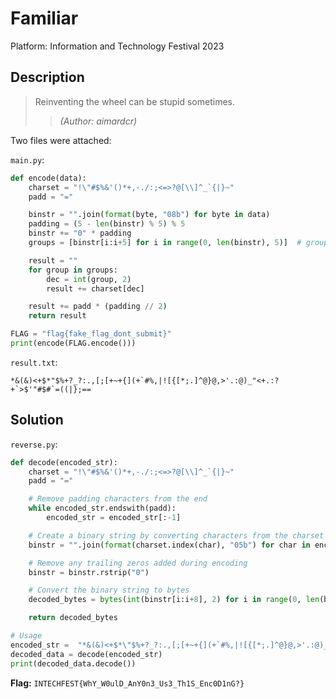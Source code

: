 # Familiar

Platform: Information and Technology Festival 2023

## Description

> Reinventing the wheel can be stupid sometimes.
> >*(Author: aimardcr)*

Two files were attached:

`main.py`:

```python
def encode(data):
    charset = "!\"#$%&'()*+,-./:;<=>?@[\\]^_`{|}~"
    padd = "="

    binstr = "".join(format(byte, "08b") for byte in data)
    padding = (5 - len(binstr) % 5) % 5
    binstr += "0" * padding
    groups = [binstr[i:i+5] for i in range(0, len(binstr), 5)]  # groups it into 5-bit chunks

    result = ""
    for group in groups:
        dec = int(group, 2)
        result += charset[dec]

    result += padd * (padding // 2)
    return result

FLAG = "flag{fake_flag_dont_submit}"
print(encode(FLAG.encode()))
```

`result.txt`:

```text
*&(&)<+$*"$%+?_?:.,[;[+~+{](+`#%,|![{[*;.]^@}@,>'.:@)_"<+.:?+`>$'"#$#`=((|};==
```

## Solution

<!-- This code section is a work in progress - TODO: Update with the solucion -->

`reverse.py`:

```python
def decode(encoded_str):
    charset = "!\"#$%&'()*+,-./:;<=>?@[\\]^_`{|}~"
    padd = "="

    # Remove padding characters from the end
    while encoded_str.endswith(padd):
        encoded_str = encoded_str[:-1]

    # Create a binary string by converting characters from the charset back to binary
    binstr = "".join(format(charset.index(char), "05b") for char in encoded_str)

    # Remove any trailing zeros added during encoding
    binstr = binstr.rstrip("0")

    # Convert the binary string to bytes
    decoded_bytes = bytes(int(binstr[i:i+8], 2) for i in range(0, len(binstr), 8))

    return decoded_bytes

# Usage
encoded_str =  "*&(&)<+$*\"$%+?_?:.,[;[+~+{](+`#%,|![{[*;.]^@}@,>'.:@)_\"<+.:?+`>$'\"#$#`=((|};=="
decoded_data = decode(encoded_str)
print(decoded_data.decode())

```

**Flag:** `INTECHFEST{WhY_W0ulD_AnY0n3_Us3_Th1S_Enc0D1nG?}`
